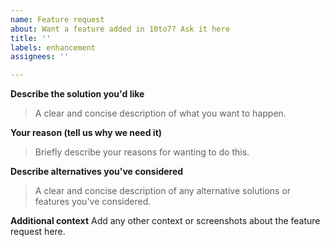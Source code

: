 ```yaml
---
name: Feature request
about: Want a feature added in 10to7? Ask it here
title: ''
labels: enhancement
assignees: ''

---
```


<!--
**Please fill out this document according to the format, otherwise we will not accept it and simply CLOSE.**

Alternatively, you should head over to the Discussions page and create a new discussion.
-->
**Describe the solution you'd like**
> A clear and concise description of what you want to happen.

**Your reason (tell us why we need it)**
> Briefly describe your reasons for wanting to do this.

**Describe alternatives you've considered**
> A clear and concise description of any alternative solutions or features you've considered.

**Additional context**
Add any other context or screenshots about the feature request here.
